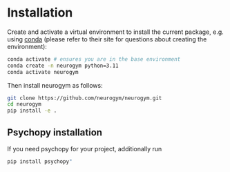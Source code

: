 # Installation

Create and activate a virtual environment to install the current package, e.g. using
[conda](https://docs.conda.io/projects/conda/en/latest/user-guide/tasks/manage-environments.html) (please refer to their
site for questions about creating the environment):

```bash
conda activate # ensures you are in the base environment
conda create -n neurogym python=3.11
conda activate neurogym
```

Then install neurogym as follows:

```bash
git clone https://github.com/neurogym/neurogym.git
cd neurogym
pip install -e .
```

## Psychopy installation

If you need psychopy for your project, additionally run

```bash
pip install psychopy"
```
